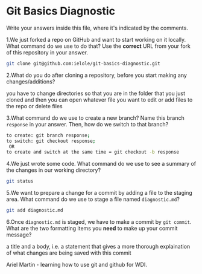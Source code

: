 # Git Basics Diagnostic

Write your answers inside this file, where it's indicated by the comments.

1.We just forked a repo on GitHub and want to start working on it locally.
What command do we use to do that? Use the **correct** URL from your fork of
this repository in your answer.

```sh
git clone git@github.com:ielole/git-basics-diagnostic.git
```

2.What do you do after cloning a repository, before you start making any
changes/additions?

you have to change directories so that you are in the folder that you just
cloned and then you can open whatever file you want to edit or add files to the
repo or delete files

3.What command do we use to create a new branch? Name this branch `response`
    in your answer. Then, how do we switch to that branch?

```sh
to create: git branch response;
to switch: git checkout response;
 OR
to create and switch at the same time = git checkout -b response
```

4.We just wrote some code. What command do we use to see a summary of the
    changes in our working directory?

```sh
git status
```

5.We want to prepare a change for a commit by adding a file to the staging
    area. What command do we use to stage a file named `diagnostic.md`?

```sh
git add diagnostic.md
```

6.Once `diagnostic.md` is staged, we have to make a commit by `git commit`.
What are the two formatting items you **need** to make up your commit message?

a title and a body, i.e. a statement that gives a more thorough explaination of
what changes are being saved with this commit

Ariel Martin - learning how to use git and github for WDI.
